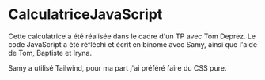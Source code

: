 ﻿# CalculatriceJavaScript
 
Cette calculatrice a été réalisée dans le cadre d'un TP avec Tom Deprez. 
Le code JavaScript a été réfléchi et écrit en binome avec Samy, ainsi que l'aide de Tom, Baptiste et Iryna.

Samy a utilisé Tailwind, pour ma part j'ai préféré faire du CSS pure.
